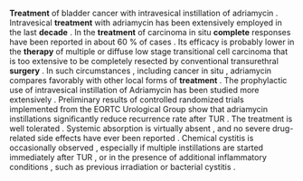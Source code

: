 **Treatment** of bladder cancer with intravesical instillation of adriamycin . Intravesical **treatment** with adriamycin has been extensively employed in the last **decade** . In the **treatment** of carcinoma in situ **complete** responses have been reported in about 60 % of cases . Its efficacy is probably lower in the **therapy** of multiple or diffuse low stage transitional cell carcinoma that is too extensive to be completely resected by conventional transurethral **surgery** . In such circumstances , including cancer in situ , adriamycin compares favorably with other local forms of **treatment** . The prophylactic use of intravesical instillation of Adriamycin has been studied more extensively . Preliminary results of controlled randomized trials implemented from the EORTC Urological Group show that adriamycin instillations significantly reduce recurrence rate after TUR . The treatment is well tolerated . Systemic absorption is virtually absent , and no severe drug-related side effects have ever been reported . Chemical cystitis is occasionally observed , especially if multiple instillations are started immediately after TUR , or in the presence of additional inflammatory conditions , such as previous irradiation or bacterial cystitis . 